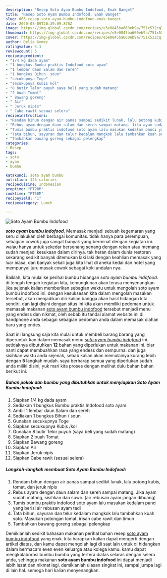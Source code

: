 ```yaml
---
description: "Resep Soto Ayam Bumbu Indofood, Enak Banget"
title: "Resep Soto Ayam Bumbu Indofood, Enak Banget"
slug: 665-resep-soto-ayam-bumbu-indofood-enak-banget
date: 2020-08-09T20:39:09.876Z
image: https://img-global.cpcdn.com/recipes/e5e0845ba660eb9a/751x532cq70/soto-ayam-bumbu-indofood-foto-resep-utama.jpg
thumbnail: https://img-global.cpcdn.com/recipes/e5e0845ba660eb9a/751x532cq70/soto-ayam-bumbu-indofood-foto-resep-utama.jpg
cover: https://img-global.cpcdn.com/recipes/e5e0845ba660eb9a/751x532cq70/soto-ayam-bumbu-indofood-foto-resep-utama.jpg
author: Delia Gomez
ratingvalue: 4.1
reviewcount: 5
recipeingredient:
- "1/4 kg dada ayam"
- "1 bungkus Bumbu praktis Indofood soto ayam"
- "1 lembar daun Salam dan sereh"
- "1 bungkus Bihun  soun"
- "secukupnya Toge"
- "secukupnya Kubis kol"
- "8 butir Telor puyuh saya beli yang sudah matang"
- "2 buah Tomat"
- " Bawang goreng"
- " Air"
- " Jeruk nipis"
- " Cabe rawit sesuai selera"
recipeinstructions:
- "Rendam bihun dengan air panas sampai sedikit lunak, lalu potong kubis, tomat, dan jeruk nipis"
- "Rebus ayam dengan daun salam dan sereh sampai matang. Jika ayam sudah matang, sisihkan dan suwir. (air rebusan ayam jangan dibuang)"
- "Tumis bumbu praktis indofood soto ayam lalu masukan kedalam panci yang berisi air rebusan ayam tadi"
- "Tata bihun, sayuran dan telur kedalam mangkok lalu tambahkan kuah soto. Masukan potongan tomat, irisan cabe rawit dan timun"
- "Tambahkan bawang goreng sebagai pelengkap"
categories:
- Resep
tags:
- soto
- ayam
- bumbu

katakunci: soto ayam bumbu 
nutrition: 145 calories
recipecuisine: Indonesian
preptime: "PT28M"
cooktime: "PT50M"
recipeyield: "1"
recipecategory: Lunch

---
```



![Soto Ayam Bumbu Indofood](https://img-global.cpcdn.com/recipes/e5e0845ba660eb9a/751x532cq70/soto-ayam-bumbu-indofood-foto-resep-utama.jpg)

<b><i>soto ayam bumbu indofood</i></b>, Memasak menjadi sebuah kegemaran yang seru dilakukan oleh berbagai komunitas. tidak hanya para perempuan, sebagian cowok juga sangat banyak yang berminat dengan kegiatan ini. walau hanya untuk sekedar bersenang senang dengan rekan atau memang sudah menjadi kesukaan dalam dirinya. tak heran dalam dunia restoran sekarang sedikit banyak ditemukan laki laki dengan keahlian memasak yang luar biasa, dan banyak sekali juga kita lihat di aneka kedai dan hotel yang mempunyai juru masak cowok sebagai koki andalan nya.



Baiklah, kita mulai ke perihal bumbu hidangan <i>soto ayam bumbu indofood</i>. di tengah tengah kegiatan kita, kemungkinan akan terasa menyenangkan jika sejenak kalian memberikan sebagian waktu untuk mengolah soto ayam bumbu indofood ini. dengan kesuksesan kita dalam mengolah masakan tersebut, akan menjadikan diri kalian bangga akan hasil hidangan kita sendiri. dan lagi disini dengan situs ini kita akan memiliki pedoman untuk memasak makanan <u>soto ayam bumbu indofood</u> tersebut menjadi menu yang endess dan nikmat, oleh sebab itu tandai alamat website ini di handphone anda sebagai sebagian pedoman anda dalam memasak olahan baru yang endes.


Saat ini langsung saja kita mulai untuk membeli barang barang yang diperuntuk kan dalam memasak menu <u><i>soto ayam bumbu indofood</i></u> ini. setidaknya dibutuhkan <b>12</b> bahan yang diperlukan untuk makanan ini. biar nanti dapat membuahkan rasa yang endess dan sempurna. dan juga sisihkan waktu anda sejenak, sebab kalian akan memulainya kurang lebih dengan <b>5</b> langkah mudah. saya berharap semua yang diperlukan sudah anda miliki disini, yuk mari kita proses dengan melihat dulu bahan bahan berikut ini.

<!--inarticleads1-->

##### Bahan pokok dan bumbu yang dibutuhkan untuk menyiapkan Soto Ayam Bumbu Indofood:

1. Siapkan 1/4 kg dada ayam
1. Sediakan 1 bungkus Bumbu praktis Indofood soto ayam
1. Ambil 1 lembar daun Salam dan sereh
1. Sediakan 1 bungkus Bihun / soun
1. Gunakan secukupnya Toge
1. Siapkan secukupnya Kubis /kol
1. Gunakan 8 butir Telor puyuh (saya beli yang sudah matang)
1. Siapkan 2 buah Tomat
1. Siapkan  Bawang goreng
1. Siapkan  Air
1. Siapkan  Jeruk nipis
1. Siapkan  Cabe rawit (sesuai selera)




<!--inarticleads2-->

##### Langkah-langkah membuat Soto Ayam Bumbu Indofood:

1. Rendam bihun dengan air panas sampai sedikit lunak, lalu potong kubis, tomat, dan jeruk nipis
1. Rebus ayam dengan daun salam dan sereh sampai matang. Jika ayam sudah matang, sisihkan dan suwir. (air rebusan ayam jangan dibuang)
1. Tumis bumbu praktis indofood soto ayam lalu masukan kedalam panci yang berisi air rebusan ayam tadi
1. Tata bihun, sayuran dan telur kedalam mangkok lalu tambahkan kuah soto. Masukan potongan tomat, irisan cabe rawit dan timun
1. Tambahkan bawang goreng sebagai pelengkap




Demikianlah sedikit bahasan makanan perihal bahan resep <u>soto ayam bumbu indofood</u> yang enak. kita harapkan kalian dapat mengerti dengan artikel diatas, dan kamu dapat mengolah lagi di saat lain untuk di hidangkan dalam bermacam even even keluarga atau kolega kamu. kamu dapat mengkolaborasi bumbu bumbu yang tertera diatas selaras dengan selera anda, sehingga makanan <b>soto ayam bumbu indofood</b> ini dapat menjadi lebih lezat dan nikmat lagi. demikianlah ulasan singkat ini, sampai jumpa lagi di lain hal. semoga hari kalian menyenangkan.

